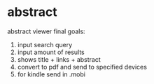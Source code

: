 # abstract
abstract viewer
final goals:
1. input search query 
2. input amount of results
3. shows title + links + abstract
4. convert to pdf and send to specified devices
5. for kindle send in .mobi 

